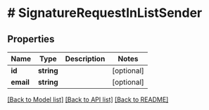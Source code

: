 # # SignatureRequestInListSender

## Properties

Name | Type | Description | Notes
------------ | ------------- | ------------- | -------------
**id** | **string** |  | [optional]
**email** | **string** |  | [optional]

[[Back to Model list]](../../README.md#models) [[Back to API list]](../../README.md#endpoints) [[Back to README]](../../README.md)

